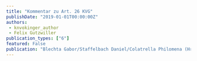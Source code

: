 ```yaml
---
title: "Kommentar zu Art. 26 KVG"
publishDate: "2019-01-01T00:00:00Z"
authors: 
 - knvokinger_author
 - Felix Gutzwiller 
publication_types: ["6"]
featured: False
publication: "Blechta Gabor/Staffelbach Daniel/Colatrella Philomena (Hrsg.), Basler Kommentar zum Krankenversicherungsgesetz, Basel "
---
```

